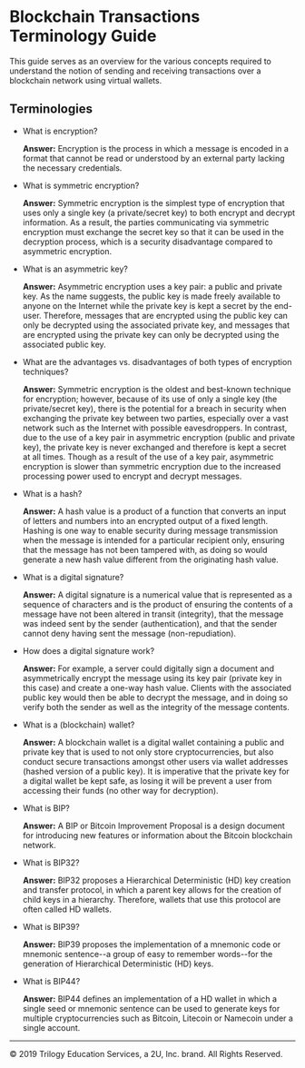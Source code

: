 # Blockchain Transactions Terminology Guide

This guide serves as an overview for the various concepts required to understand the notion of sending and receiving transactions over a blockchain network using virtual wallets.

## Terminologies

* What is encryption?

  **Answer:** Encryption is the process in which a message is encoded in a format that cannot be read or understood by an external party lacking the necessary credentials.

* What is symmetric encryption?

  **Answer:** Symmetric encryption is the simplest type of encryption that uses only a single key (a private/secret key) to both encrypt and decrypt information. As a result, the parties communicating via symmetric encryption must exchange the secret key so that it can be used in the decryption process, which is a security disadvantage compared to asymmetric encryption.

* What is an asymmetric key?

  **Answer:** Asymmetric encryption uses a key pair: a public and private key. As the name suggests, the public key is made freely available to anyone on the Internet while the private key is kept a secret by the end-user. Therefore, messages that are encrypted using the public key can only be decrypted using the associated private key, and messages that are encrypted using the private key can only be decrypted using the associated public key.

* What are the advantages vs. disadvantages of both types of encryption techniques?

  **Answer:** Symmetric encryption is the oldest and best-known technique for encryption; however, because of its use of only a single key (the private/secret key), there is the potential for a breach in security when exchanging the private key between two parties, especially over a vast network such as the Internet with possible eavesdroppers. In contrast, due to the use of a key pair in asymmetric encryption (public and private key), the private key is never exchanged and therefore is kept a secret at all times. Though as a result of the use of a key pair, asymmetric encryption is slower than symmetric encryption due to the increased processing power used to encrypt and decrypt messages.

* What is a hash?

  **Answer:** A hash value is a product of a function that converts an input of letters and numbers into an encrypted output of a fixed length. Hashing is one way to enable security during message transmission when the message is intended for a particular recipient only, ensuring that the message has not been tampered with, as doing so would generate a new hash value different from the originating hash value.

* What is a digital signature?

  **Answer:** A digital signature is a numerical value that is represented as a sequence of characters and is the product of ensuring the contents of a message have not been altered in transit (integrity), that the message was indeed sent by the sender (authentication), and that the sender cannot deny having sent the message (non-repudiation).

* How does a digital signature work?

  **Answer:** For example, a server could digitally sign a document and asymmetrically encrypt the message using its key pair (private key in this case) and create a one-way hash value. Clients with the associated public key would then be able to decrypt the message, and in doing so verify both the sender as well as the integrity of the message contents.

* What is a (blockchain) wallet?

  **Answer:** A blockchain wallet is a digital wallet containing a public and private key that is used to not only store cryptocurrencies, but also conduct secure transactions amongst other users via wallet addresses (hashed version of a public key). It is imperative that the private key for a digital wallet be kept safe, as losing it will be prevent a user from accessing their funds (no other way for decryption).

* What is BIP?

  **Answer:** A BIP or Bitcoin Improvement Proposal is a design document for introducing new features or information about the Bitcoin blockchain network.

* What is BIP32?

  **Answer:** BIP32 proposes a Hierarchical Deterministic (HD) key creation and transfer protocol, in which a parent key allows for the creation of child keys in a hierarchy. Therefore, wallets that use this protocol are often called HD wallets.

* What is BIP39?

  **Answer:** BIP39 proposes the implementation of a mnemonic code or mnemonic sentence--a group of easy to remember words--for the generation of Hierarchical Deterministic (HD) keys.

* What is BIP44?

  **Answer:** BIP44 defines an implementation of a HD wallet in which a single seed or mnemonic sentence can be used to generate keys for multiple cryptocurrencies such as Bitcoin, Litecoin or Namecoin under a single account.

---

© 2019 Trilogy Education Services, a 2U, Inc. brand. All Rights Reserved.
